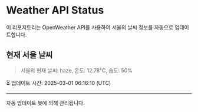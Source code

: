 
# Weather API Status

이 리포지토리는 OpenWeather API를 사용하여 서울의 날씨 정보를 자동으로 업데이트합니다.

## 현재 서울 날씨
> 서울의 현재 날씨: haze, 온도: 12.78°C, 습도: 50%

⏳ 업데이트 시간: 2025-03-01 06:16:10 (UTC)

---
자동 업데이트 봇에 의해 관리됩니다.
